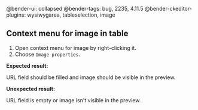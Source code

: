 @bender-ui: collapsed
@bender-tags: bug, 2235, 4.11.5
@bender-ckeditor-plugins: wysiwygarea, tableselection, image

## Context menu for image in table

1. Open context menu for image by right-clicking it.
2. Choose `Image properties`.

**Expected result:**

URL field should be filled and image should be visible in the preview.

**Unexpected result:**

URL field is empty or image isn't visible in the preview.

